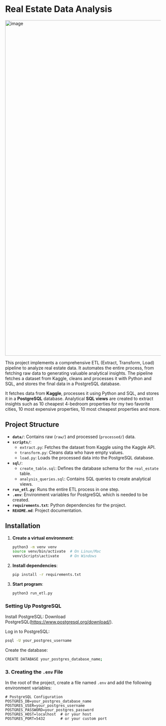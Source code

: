 # Real Estate Data Analysis

<img width="1650" height="1083" alt="image" src="https://github.com/user-attachments/assets/c9a3c7ba-5733-4e26-8106-51b062e4527f" />


This project implements a comprehensive ETL (Extract, Transform, Load) pipeline to analyze real estate data. It automates the entire process, from fetching raw data to generating valuable analytical insights. The pipeline fetches a dataset from Kaggle, cleans and processes it with Python and SQL, and stores the final data in a PostgreSQL database.

It fetches data from **Kaggle**, processes it using Python and SQL, and stores it in a **PostgreSQL** database. Analytical **SQL views** are created to extract insights such as 10 cheapest 4-bedroom properties for my two favorite cities, 10 most expensive properties, 10 most cheapest properties and more.

## **Project Structure**

- **`data/`**: Contains raw (`raw/`) and processed (`processed/`) data.
- **`scripts/`**:
  - `extract.py`: Fetches the dataset from Kaggle using the Kaggle API.
  - `transform.py`: Cleans data who have empty values.
  - `load.py`: Loads the processed data into the PostgreSQL database.
- **`sql/`**:
  - `create_table.sql`: Defines the database schema for the `real_estate` table.
  - `analysis_queries.sql`: Contains SQL queries to create analytical views.
- **`run_etl.py`**: Runs the entire ETL process in one step.
- **`.env`**: Environment variables for PostgreSQL which is needed to be created.
- **`requirements.txt`**: Python dependencies for the project.
- **`README.md`**: Project documentation.

## Installation

1. **Create a virtual environment**:
    ```bash
    python3 -m venv venv
    source venv/bin/activate  # On Linux/Mac
    venv\Scripts\activate     # On Windows
    ```
2. **Install dependencies**:
    ```bash
    pip install -r requirements.txt
    ```

3. **Start program**:
    ```bash
    python3 run_etl.py
    ``` 

### Setting Up PostgreSQL

Install PostgreSQL: Download PostgreSQL(https://www.postgresql.org/download/).

Log in to PostgreSQL:
```bash
psql -U your_postgres_username
``` 
Create the database:
```bash
CREATE DATABASE your_postgres_database_name;
```

### 3. Creating the `.env` File

In the root of the project, create a file named `.env` and add the following environment variables:

```dotenv
# PostgreSQL Configuration
POSTGRES_DB=your_postgres_database_name
POSTGRES_USER=your_postgres_username
POSTGRES_PASSWORD=your_postgres_password
POSTGRES_HOST=localhost  # or your host
POSTGRES_PORT=5432       # or your custom port
```  



